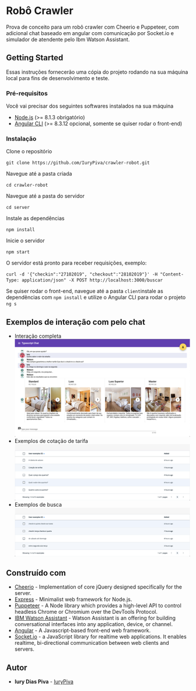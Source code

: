 # Robô Crawler

Prova de conceito para um robô crawler com Cheerio e Puppeteer, com adicional chat baseado em angular com comunicação por Socket.io e simulador de atendente pelo Ibm Watson Assistant.

## Getting Started

Essas instruções fornecerão uma cópia do projeto rodando na sua máquina local para fins de desenvolvimento e teste.

### Pré-requisitos

Você vai precisar dos seguintes softwares instalados na sua máquina
- [Node.js](https://nodejs.org/en/download/) (>= 8.1.3 obrigatório)
- [Angular CLI](https://nodejs.org/en/download/) (>= 8.3.12 opcional, somente se quiser rodar o front-end)

### Instalação

Clone o repositório

```
git clone https://github.com/IuryPiva/crawler-robot.git
```

Navegue até a pasta criada

```
cd crawler-robot
```

Navegue até a pasta do servidor

```
cd server
```

Instale as dependências

```
npm install
```

Inicie o servidor
```
npm start
```

O servidor está pronto para receber requisições, exemplo:
```
curl -d '{"checkin":"27102019", "checkout":"28102019"}' -H "Content-Type: application/json" -X POST http://localhost:3000/buscar
```

Se quiser rodar o front-end, navegue até a pasta `client`instale as dependências com `npm install` e utilize o Angular CLI para rodar o projeto `ng s`

## Exemplos de interação com pelo chat
 - Interação completa
![Screenshot chat](./exemplo-chatbot.png)
 - Exemplos de cotação de tarifa
![Screenshot cotacao](./exemplo-cotacao.png)
 - Exemplos de busca
![Screenshot busca](./exemplo-busca.png)


## Construído com

* [Cheerio](https://github.com/cheeriojs/cheerio) - Implementation of core jQuery designed specifically for the server.
* [Express](https://expressjs.com/) - Minimalist web framework for Node.js.
* [Puppeteer](https://developers.google.com/web/tools/puppeteer) - A Node library which provides a high-level API to control headless Chrome or Chromium over the DevTools Protocol.
* [IBM Watson Assistant](https://www.ibm.com/cloud/watson-assistant/) - Watson Assistant is an offering for building conversational interfaces into any application, device, or channel.
* [Angular](https://angular.io/) - A Javascript-based front-end web framework.
* [Socket.io](https://socket.io) - a JavaScript library for realtime web applications. It enables realtime, bi-directional communication between web clients and servers.


## Autor

* **Iury Dias Piva** - [IuryPiva](https://github.com/iurypiva)

